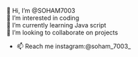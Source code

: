  👋 Hi, I’m @SOHAM7003
 <br>
 👀 I’m interested in coding
 <br>
 🌱 I’m currently learning Java script
 <br>
 💞️ I’m looking to collaborate on projects
 <br>
- 📫 Reach me instagram:@soham_7003_
<!---
SOHAM7003/SOHAM7003 is a ✨ special ✨ repository because its `README.md` (this file) appears on your GitHub profile.
You can click the Preview link to take a look at your changes.
--->

